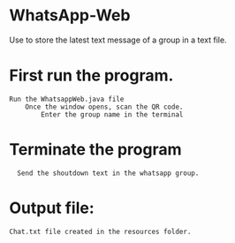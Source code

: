 # WhatsApp-Web
Use to store the latest text message of a group in a text file.


# First run the program.
    Run the WhatsappWeb.java file
        Once the window opens, scan the QR code.
            Enter the group name in the terminal
    
# Terminate the program
      Send the shoutdown text in the whatsapp group.
    
# Output file:
    Chat.txt file created in the resources folder.
  
